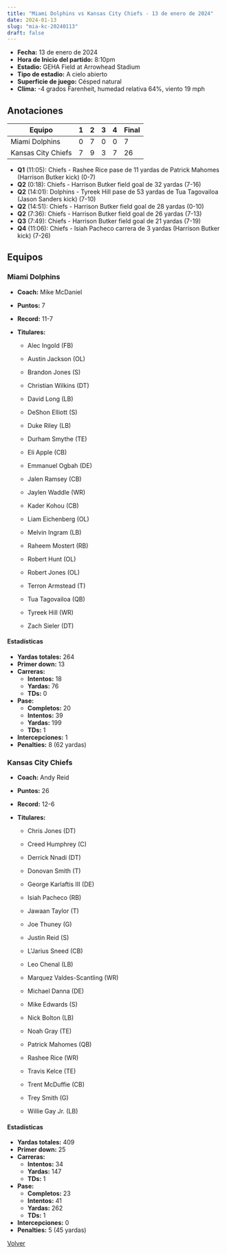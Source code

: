 ```yaml
---
title: "Miami Dolphins vs Kansas City Chiefs - 13 de enero de 2024"
date: 2024-01-13
slug: "mia-kc-20240113"
draft: false
---
```

* **Fecha:** 13 de enero de 2024
* **Hora de Inicio del partido:** 8:10pm
* **Estadio:** GEHA Field at Arrowhead Stadium
* **Tipo de estadio:** A cielo abierto
* **Superficie de juego:** Césped natural
* **Clima:** -4 grados Farenheit, humedad relativa 64%, viento 19 mph




## Anotaciones
| Equipo | 1 | 2 | 3 | 4 | Final |
|--------|---|---|---|---|-------|
| Miami Dolphins  | 0 | 7 | 0 | 0  | 7 |
| Kansas City Chiefs  | 7 | 9 | 3 | 7  | 26 |
* **Q1** (11:05): Chiefs - Rashee Rice pase de 11 yardas de Patrick Mahomes (Harrison Butker kick) (0-7)
* **Q2** (0:18): Chiefs - Harrison Butker field goal de 32 yardas (7-16)
* **Q2** (14:01): Dolphins - Tyreek Hill pase de 53 yardas de Tua Tagovailoa (Jason Sanders kick) (7-10)
* **Q2** (14:51): Chiefs - Harrison Butker field goal de 28 yardas (0-10)
* **Q2** (7:36): Chiefs - Harrison Butker field goal de 26 yardas (7-13)
* **Q3** (7:49): Chiefs - Harrison Butker field goal de 21 yardas (7-19)
* **Q4** (11:06): Chiefs - Isiah Pacheco carrera de 3 yardas (Harrison Butker kick) (7-26)


## Equipos


### Miami Dolphins
* **Coach:** Mike McDaniel
* **Puntos:** 7
* **Record:** 11-7
* **Titulares:** 

  * Alec Ingold (FB) 

  * Austin Jackson (OL) 

  * Brandon Jones (S) 

  * Christian Wilkins (DT) 

  * David Long (LB) 

  * DeShon Elliott (S) 

  * Duke Riley (LB) 

  * Durham Smythe (TE) 

  * Eli Apple (CB) 

  * Emmanuel Ogbah (DE) 

  * Jalen Ramsey (CB) 

  * Jaylen Waddle (WR) 

  * Kader Kohou (CB) 

  * Liam Eichenberg (OL) 

  * Melvin Ingram (LB) 

  * Raheem Mostert (RB) 

  * Robert Hunt (OL) 

  * Robert Jones (OL) 

  * Terron Armstead (T) 

  * Tua Tagovailoa (QB) 

  * Tyreek Hill (WR) 

  * Zach Sieler (DT) 

#### Estadísticas
* **Yardas totales:** 264
* **Primer down:** 13
* **Carreras:**
  * **Intentos:** 18
  * **Yardas:** 76
  * **TDs:** 0
* **Pase:**
  * **Completos:** 20
  * **Intentos:** 39
  * **Yardas:** 199
  * **TDs:** 1
* **Intercepciones:** 1
* **Penalties:** 8 (62 yardas)

### Kansas City Chiefs
* **Coach:** Andy Reid
* **Puntos:** 26
* **Record:** 12-6
* **Titulares:** 

  * Chris Jones (DT) 

  * Creed Humphrey (C) 

  * Derrick Nnadi (DT) 

  * Donovan Smith (T) 

  * George Karlaftis III (DE) 

  * Isiah Pacheco (RB) 

  * Jawaan Taylor (T) 

  * Joe Thuney (G) 

  * Justin Reid (S) 

  * L'Jarius Sneed (CB) 

  * Leo Chenal (LB) 

  * Marquez Valdes-Scantling (WR) 

  * Michael Danna (DE) 

  * Mike Edwards (S) 

  * Nick Bolton (LB) 

  * Noah Gray (TE) 

  * Patrick Mahomes (QB) 

  * Rashee Rice (WR) 

  * Travis Kelce (TE) 

  * Trent McDuffie (CB) 

  * Trey Smith (G) 

  * Willie Gay Jr. (LB) 

#### Estadísticas
* **Yardas totales:** 409
* **Primer down:** 25
* **Carreras:**
  * **Intentos:** 34
  * **Yardas:** 147
  * **TDs:** 1
* **Pase:**
  * **Completos:** 23
  * **Intentos:** 41
  * **Yardas:** 262
  * **TDs:** 1
* **Intercepciones:** 0
* **Penalties:** 5 (45 yardas)


[Volver](/historia/2023)
